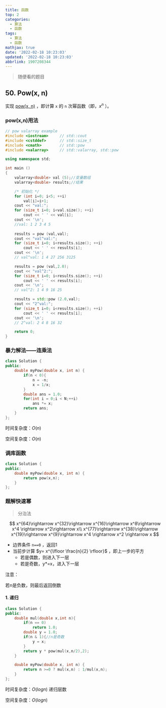 ```yaml
---
title: 函数
top: 2
categories:
  - 算法
  - 函数
tags:
  - 算法
  - 函数
mathjax: true
date: '‎2022‎-‎02‎-‎18‎ ‏‎10:23:03'
updated: '‎2022‎-‎02‎-‎18‎ ‏‎10:23:03'
abbrlink: 1907208344
---
```


>   随便看的题目

<!--more-->

## 50. Pow(x, n)

实现 [pow(x, n)](https://www.cplusplus.com/reference/valarray/pow/) ，即计算 `x` 的 `n` 次幂函数（即，$x^n$ ）。

### pow(x,n)用法

```c++
// pow valarray example
#include <iostream>     // std::cout
#include <cstddef>      // std::size_t
#include <cmath>        // std::pow
#include <valarray>     // std::valarray, std::pow

using namespace std;

int main ()
{
    valarray<double> val (5);//变量数组
    valarray<double> results;//结果

    /* 初始化 */
    for (int i=0; i<5; ++i) 
        val[i]=i+1;
    cout << "val:";
    for (size_t i=0; i<val.size(); ++i) 
        cout << ' ' << val[i];
    cout << '\n';
	//val: 1 2 3 4 5
    
    results = pow (val,val);
    cout << "val^val:";
    for (size_t i=0; i<results.size(); ++i) 
        cout << ' ' << results[i];
    cout << '\n';
    // val^val: 1 4 27 256 3125

    results = pow (val,2.0);
    cout << "val^2:";
    for (size_t i=0; i<results.size(); ++i) 
        cout << ' ' << results[i];
    cout << '\n';
    // val^2: 1 4 9 16 25

    results = std::pow (2.0,val);
    cout << "2^val:";
    for (size_t i=0; i<results.size(); ++i) 
        cout << ' ' << results[i];
    cout << '\n';
    // 2^val: 2 4 8 16 32

    return 0;
}
```

### 暴力解法——连乘法

```c++
class Solution {
public:
    double myPow(double x, int n) {
        if(n < 0){
            n = -n;
            x = 1/x;
        }
        double ans = 1.0;
        for(int i = 0;i < N;++i)
            ans *= x;
        return ans;
    }
};
```

时间复杂度：$O(n)$

空间复杂度：$O(n)$

### 调库函数

```c++
class Solution {
public:
    double myPow(double x, int n) {
        return pow(x,n);
    }
};
```

### 题解快速幂

>   分治法

$$
x^{64}\rightarrow x^{32}\rightarrow x^{16}\rightarrow x^8\rightarrow x^4 \rightarrow x^2\rightarrow  x\\
x^{77}\rightarrow x^{38}\rightarrow x^{19}\rightarrow x^{9}\rightarrow x^4 \rightarrow x^2 \rightarrow x
$$

-   边界条件 `n==0` ，返回1
-   当前步计算 $y= x^{\lfloor \frac{n}{2} \rfloor}$ ，即上一步的平方
    -   若是偶数，则进入下一层
    -   若是奇数，y\*=x，进入下一层 

注意：

若n是负数，则最后返回倒数

#### 1. 递归

```c++
class Solution {
public:
    double mul(double x,int n){
        if(n == 0)
            return 1.0;
        double y = 1.0;
        if(n & 1){//n是奇数
            y = x;
        }
        return y * pow(mul(x,n/2),2);
    }

    double myPow(double x, int n) { 
        return n >=0 ? mul(x,n) : 1/mul(x,n);
    }
};
```

时间复杂度：$O(logn)$ 递归层数

空间复杂度：$O(logn)$
